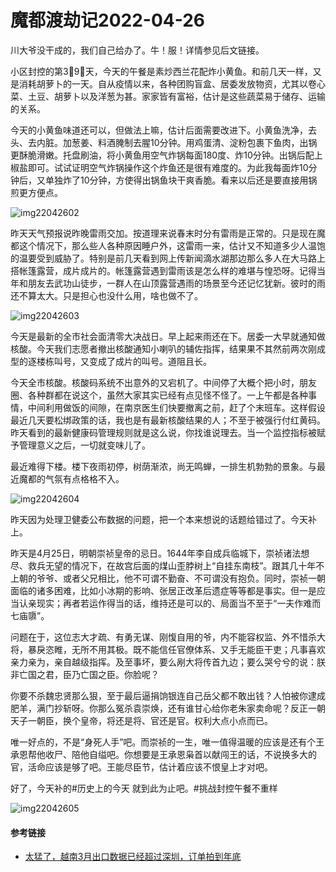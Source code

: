 # 魔都渡劫记2022-04-26

川大爷没干成的，我们自己给办了。牛！服！详情参见后文链接。

小区封控的第3⃣️9⃣️天，今天的午餐是素炒西兰花配炸小黄鱼。和前几天一样，又是消耗胡萝卜的一天。自从疫情以来，各种团购盲盒、居委发放物资，尤其以卷心菜、土豆、胡萝卜以及洋葱为甚。家家皆有富裕，估计是这些蔬菜易于储存、运输的关系。

今天的小黄鱼味道还可以，但做法上嘛，估计后面需要改进下。小黄鱼洗净，去头、去内脏。加葱姜、料酒腌制去腥10分钟。用鸡蛋清、淀粉包裹下鱼肉，出锅更酥脆滑嫩。托盘刷油，将小黄鱼用空气炸锅每面180度、炸10分钟。出锅后配上椒盐即可。试试证明空气炸锅操作这个炸鱼还是很有难度的。为此我每面炸10分钟后，又单独炸了10分钟，方使得出锅鱼块干爽香脆。看来以后还是要直接用锅煎更方便点。

<img decoding="async" src="https://i0.wp.com/s2.loli.net/2022/05/02/b3DYJ8GVlqecBkK.jpg?w=640&#038;ssl=1" alt="img22042602" data-recalc-dims="1" />

昨天天气预报说昨晚雷雨交加。按道理来说春末时分有雷雨是正常的。只是现在魔都这个情况下，那么些人各种原因睡户外，这雷雨一来，估计又不知道多少人温饱的温要受到威胁了。特别是前几天看到网上传新闻滴水湖那边那么多人在大马路上搭帐篷露营，成片成片的。帐篷露营遇到雷雨该是怎么样的难堪与惶恐呀。记得当年和朋友去武功山徒步，一群人在山顶露营遇雨的场景至今还记忆犹新。彼时的雨还不算太大。只是担心也没什么用，啥也做不了。

<img decoding="async" src="https://i0.wp.com/s2.loli.net/2022/05/02/6SmxkjXwZvEzBYA.jpg?w=640&#038;ssl=1" alt="img22042603" data-recalc-dims="1" />

今天是最新的全市社会面清零大决战日。早上起来雨还在下。居委一大早就通知做核酸。今天我们志愿者撤出核酸通知小喇叭的辅佐指挥，结果果不其然前两次刚成型的逐楼栋叫号，又变成了成片的叫号。道阻且长。

今天全市核酸。核酸码系统不出意外的又宕机了。中间停了大概个把小时，朋友圈、各种群都在说这个，虽然大家其实已经有点见怪不怪了。一上午都是各种事情，中间利用做饭的间隙，在南京医生们快要撤离之前，赶了个末班车。这样假设最近几天要松绑政策的话，我也是有最新核酸结果的人；不至于被强行付红黄码。昨天看到的最新健康码管理规则就是这么说，你找谁说理去。当一个监控指标被赋予管理意义之后，一切就变味儿了。

最近难得下楼。楼下夜雨初停，树荫渐浓，尚无鸣蝉，一排生机勃勃的景象。与最近魔都的气氛有点格格不入。

<img decoding="async" src="https://i0.wp.com/s2.loli.net/2022/05/02/D1AnLFdwlg3IVrj.jpg?w=640&#038;ssl=1" alt="img22042604" data-recalc-dims="1" />

昨天因为处理卫健委公布数据的问题，把一个本来想说的话题给错过了。今天补上。

昨天是4月25日，明朝崇祯皇帝的忌日。1644年李自成兵临城下，崇祯诸法想尽、救兵无望的情况下，在故宫后面的煤山歪脖树上“自挂东南枝”。跟其几十年不上朝的爷爷、或者父兄相比，他不可谓不勤奋、不可谓没有抱负。同时，崇祯一朝面临的诸多困难，比如小冰期的影响、张居正改革后遗症等等都是事实。但一是应当认亲现实；再者若运作得当的话，维持还是可以的、局面当不至于“一夫作难而七庙隳”。

问题在于，这位志大才疏、有勇无谋、刚愎自用的爷，内不能容权监、外不惜杀大将，暴戾恣睢，无所不用其极。既不能信任官僚体系、又手无能臣干吏；凡事喜欢亲力亲为，亲自越级指挥。及至事坏，要么剐大将传首九边；要么哭兮兮的说：朕非亡国之君，臣乃亡国之臣。你脸呢？

你要不杀魏忠贤那么狠，至于最后逼捐饷银连自己岳父都不敢出钱？人怕被你逮成肥羊，满门抄斩呀。你那么冤杀袁崇焕，还有谁甘心给你老朱家卖命呢？反正一朝天子一朝臣，换个皇帝，将还是将、官还是官。权利大点小点而已。

唯一好点的，不是“身死人手”吧。而崇祯的一生，唯一值得温暖的应该是还有个王承恩帮他收尸、陪他自缢吧。你想要是王承恩枭首以献闯王的话，不说换多大的官，活命应该是够了吧。王能尽臣节，估计着应该不恨皇上才对吧。

好了，今天补的#历史上的今天 就到此为止吧。#挑战封控午餐不重样

<img decoding="async" src="https://i0.wp.com/s2.loli.net/2022/05/02/FVZc3Kz12SyGdaW.jpg?w=640&#038;ssl=1" alt="img22042605" data-recalc-dims="1" />

#### 参考链接

  * [太猛了，越南3月出口数据已经超过深圳，订单拍到年底][1]

 [1]: https://mp.weixin.qq.com/s/PcGLYWYJEZ5-wvakbTlV7A

